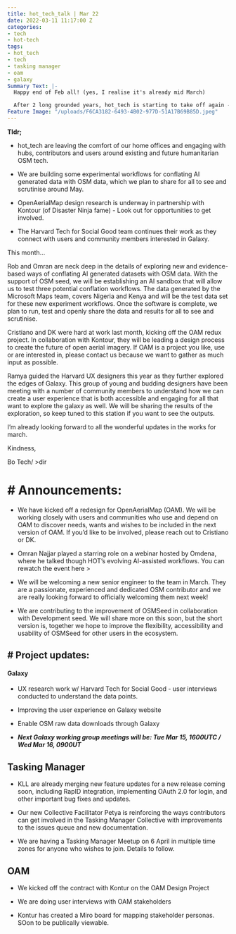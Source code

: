 ```yaml
---
title: hot_tech_talk | Mar 22
date: 2022-03-11 11:17:00 Z
categories:
- tech
- hot-tech
tags:
- hot_tech
- tech
- tasking manager
- oam
- galaxy
Summary Text: |-
  Happy end of Feb all! (yes, I realise it's already mid March)

  After 2 long grounded years, hot_tech is starting to take off again - both figuratively and literally. Our team is now turning our attention and efforts toward working alongside hubs, contributors and users to understand how we can increase access and usage of existing and potential humanitarian OSM tools.
Feature Image: "/uploads/F6CA3182-6493-4B02-977D-51A17B69B85D.jpeg"
---
```


**Tldr;**

* hot_tech are leaving the comfort of our home offices and engaging with hubs, contributors and users around existing and future humanitarian OSM tech.

* We are building some experimental workflows for conflating AI generated data with OSM data, which we plan to share for all to see and scrutinise around May.

* OpenAerialMap design research is underway in partnership with Kontour (of Disaster Ninja fame) - Look out for opportunities to get involved.

* The Harvard Tech for Social Good team continues their work as they connect with users and community members interested in Galaxy.

This month...

Rob and Omran are neck deep in the details of exploring new and evidence-based ways of conflating AI generated datasets with OSM data. With the support of OSM seed, we will be establishing an AI sandbox that will allow us to test three potential conflation workflows. The data generated by the Microsoft Maps team, covers Nigeria and Kenya and will be the test data set for these new experiment workflows. Once the software is complete, we plan to run, test and openly share the data and results for all to see and scrutinise.

Cristiano and DK were hard at work last month, kicking off the OAM redux project. In collaboration with Kontour, they will be leading a design process to create the future of open aerial imagery. If OAM is a project you like, use or are interested in, please contact us because we want to gather as much input as possible.

Ramya guided the Harvard UX designers this year as they further explored the edges of Galaxy. This group of young and budding designers have been meeting with a number of community members to understand how we can create a user experience that is both accessible and engaging for all that want to explore the galaxy as well. We will be sharing the results of the exploration, so keep tuned to this station if you want to see the outputs.

I’m already looking forward to all the wonderful updates in the works for march.

Kindness,

Bo
Tech/ >dir

# # Announcements:

* We have kicked off a redesign for OpenAerialMap (OAM). We will be working closely with users and communities who use and depend on OAM to discover needs, wants and wishes to be included in the next version of OAM. If you’d like to be involved, please reach out to Cristiano or DK.

* Omran Najjar played a starring role on a webinar hosted by Omdena, where he talked though HOT’s evolving AI-assisted workflows. You can rewatch the event here >

* We will be welcoming a new senior engineer to the team in March. They are a passionate, experienced and dedicated OSM contributor and we are really looking forward to officially welcoming them next week!

* We are contributing to the improvement of OSMSeed in collaboration with Development seed. We will share more on this soon, but the short version is, together we hope to improve the flexibility, accessibility and usability of OSMSeed for other users in the ecosystem.

## # Project updates:

#### Galaxy

* UX research work w/ Harvard Tech for Social Good - user interviews conducted to understand the data points.

* Improving the user experience on Galaxy website

* Enable OSM raw data downloads through Galaxy

* ***Next Galaxy working group meetings will be: Tue Mar 15, 1600UTC / Wed Mar 16, 0900UT***

## Tasking Manager

* KLL are already merging new feature updates for a new release coming soon, including RapID integration, implementing OAuth 2.0 for login, and other important bug fixes and updates.

* Our new Collective Facilitator Petya is reinforcing the ways contributors can get involved in the Tasking Manager Collective with improvements to the issues queue and new documentation.

* We are having a Tasking Manager Meetup on 6 April in multiple time zones for anyone who wishes to join. Details to follow.

## OAM

* We kicked off the contract with Kontur on the OAM Design Project

* We are doing user interviews with OAM stakeholders

* Kontur has created a Miro board for mapping stakeholder personas. SOon to be publically viewable. 